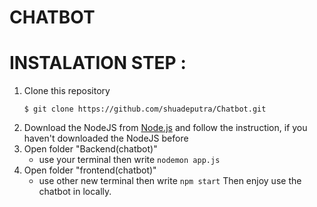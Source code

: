 # CHATBOT
# INSTALATION STEP :
1. Clone this repository
    ```shell
    $ git clone https://github.com/shuadeputra/Chatbot.git
    ```
2. Download the NodeJS from [Node.js](https://nodejs.org/en/download) and follow the instruction, if you haven't downloaded the NodeJS before
3. Open folder "Backend(chatbot)"
   * use your terminal then write `nodemon app.js`
4. Open folder "frontend(chatbot)"
   * use other new terminal then write `npm start`
Then enjoy use the chatbot in locally.
